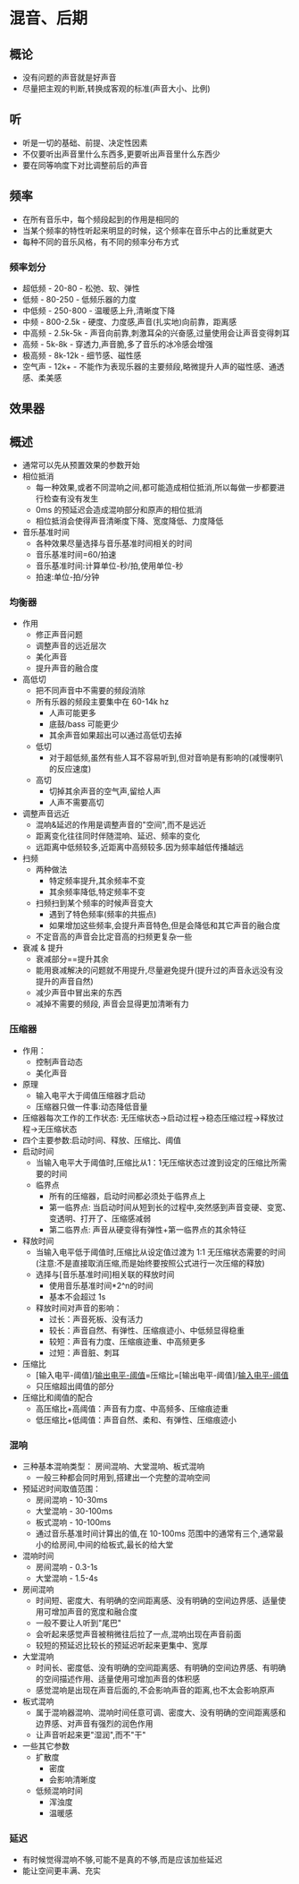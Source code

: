 # 混音、后期


## 概论
- 没有问题的声音就是好声音
- 尽量把主观的判断,转换成客观的标准(声音大小、比例)

## 听
- 听是一切的基础、前提、决定性因素
- 不仅要听出声音里什么东西多,更要听出声音里什么东西少
- 要在同等响度下对比调整前后的声音


## 频率
- 在所有音乐中，每个频段起到的作用是相同的
- 当某个频率的特性听起来明显的时候，这个频率在音乐中占的比重就更大
- 每种不同的音乐风格，有不同的频率分布方式
### 频率划分
- 超低频 - 20-80 - 松弛、软、弹性
- 低频 - 80-250 - 低频乐器的力度
- 中低频 - 250-800 - 温暖感上升,清晰度下降
- 中频 - 800-2.5k - 硬度、力度感,声音(扎实地)向前靠，距离感
- 中高频 - 2.5k-5k - 声音向前靠,刺激耳朵的兴奋感,过量使用会让声音变得刺耳
- 高频 - 5k-8k - 穿透力,声音脆,多了音乐的冰冷感会增强
- 极高频 - 8k-12k - 细节感、磁性感
- 空气声 - 12k+ - 不能作为表现乐器的主要频段,略微提升人声的磁性感、通透感、柔美感


## 效果器

## 概述
- 通常可以先从预置效果的参数开始
- 相位抵消
  - 每一种效果,或者不同混响之间,都可能造成相位抵消,所以每做一步都要进行检查有没有发生
  - 0ms 的预延迟会造成混响部分和原声的相位抵消
  - 相位抵消会使得声音清晰度下降、宽度降低、力度降低
- 音乐基准时间
  - 各种效果尽量选择与音乐基准时间相关的时间
  - 音乐基准时间=60/拍速
  - 音乐基准时间:计算单位-秒/拍,使用单位-秒
  - 拍速:单位-拍/分钟

### 均衡器
- 作用
  - 修正声音问题
  - 调整声音的远近层次
  - 美化声音
  - 提升声音的融合度
- 高低切
  - 把不同声音中不需要的频段消除
  - 所有乐器的频段主要集中在 60-14k hz
    - 人声可能更多
    - 底鼓/bass 可能更少
    - 其余声音如果超出可以通过高低切去掉
  - 低切
    - 对于超低频,虽然有些人耳不容易听到,但对音响是有影响的(减慢喇叭的反应速度)
  - 高切
    - 切掉其余声音的空气声,留给人声
    - 人声不需要高切
- 调整声音远近
  - 混响&延迟的作用是调整声音的"空间",而不是远近
  - 距离变化往往同时伴随混响、延迟、频率的变化
  - 远距离中低频较多,近距离中高频较多.因为频率越低传播越远
- 扫频
  - 两种做法
    - 特定频率提升,其余频率不变
    - 其余频率降低,特定频率不变
  - 扫频扫到某个频率的时候声音变大
    - 遇到了特色频率(频率的共振点)
    - 如果增加这些频率,会提升声音特色,但是会降低和其它声音的融合度
  - 不定音高的声音会比定音高的扫频更复杂一些
- 衰减 & 提升
  - 衰减部分==提升其余
  - 能用衰减解决的问题就不用提升,尽量避免提升(提升过的声音永远没有没提升的声音自然)
  - 减少声音中冒出来的东西
  - 减掉不需要的频段, 声音会显得更加清晰有力
### 压缩器
- 作用：
  - 控制声音动态
  - 美化声音
- 原理
  - 输入电平大于阈值压缩器才启动
  - 压缩器只做一件事:动态降低音量
- 压缩器每次工作的工作状态: 无压缩状态->启动过程->稳态压缩过程->释放过程->无压缩状态
- 四个主要参数:启动时间、释放、压缩比、阈值
- 启动时间
  - 当输入电平大于阈值时,压缩比从1：1无压缩状态过渡到设定的压缩比所需要的时间
  - 临界点
    - 所有的压缩器，启动时间都必须处于临界点上
    - 第一临界点: 当启动时间从短到长的过程中,突然感到声音变硬、变宽、变透明、打开了、压缩感减弱
    - 第二临界点: 声音从硬变得有弹性+第一临界点的其余特征
- 释放时间
  - 当输入电平低于阈值时,压缩比从设定值过渡为 1:1 无压缩状态需要的时间(注意:不是直接取消压缩,而是始终要按照公式进行一次压缩的释放)
  - 选择与[音乐基准时间]相关联的释放时间
    - 使用音乐基准时间*2^n的时间
    - 基本不会超过 1s
  - 释放时间对声音的影响：
    - 过长：声音死板、没有活力
    - 较长：声音自然、有弹性、压缩痕迹小、中低频显得稳重
    - 较短：声音有力度、压缩痕迹重、中高频更多
    - 过短：声音脏、刺耳
- 压缩比
  - [输入电平-阈值]/[输出电平-阈值](启动)=压缩比=[输出电平-阈值]/[输入电平-阈值](释放)
  - 只压缩超出阈值的部分
- 压缩比和阈值的配合
  - 高压缩比+高阈值：声音有力度、中高频多、压缩痕迹重
  - 低压缩比+低阈值：声音自然、柔和、有弹性、压缩痕迹小
### 混响
- 三种基本混响类型： 房间混响、大堂混响、板式混响
  - 一般三种都会同时用到,搭建出一个完整的混响空间
- 预延迟时间取值范围：
  - 房间混响 - 10-30ms
  - 大堂混响 - 30-100ms
  - 板式混响 - 10-100ms
  - 通过音乐基准时间计算出的值,在 10-100ms 范围中的通常有三个,通常最小的给房间,中间的给板式,最长的给大堂
- 混响时间
  - 房间混响 - 0.3-1s
  - 大堂混响 - 1.5-4s
- 房间混响
  - 时间短、密度大、有明确的空间距离感、没有明确的空间边界感、适量使用可增加声音的宽度和融合度
  - 一般不要让人听到"尾巴"
  - 会听起来感觉声音被稍微往后拉了一点,混响出现在声音前面
  - 较短的预延迟比较长的预延迟听起来更集中、宽厚
- 大堂混响
  - 时间长、密度低、没有明确的空间距离感、有明确的空间边界感、有明确的空间描述作用、适量使用可增加声音的体积感
  - 感觉混响是出现在声音后面的,不会影响声音的距离,也不太会影响原声
- 板式混响
  - 属于混响器混响、混响时间任意可调、密度大、没有明确的空间距离感和边界感、对声音有强烈的润色作用
  - 让声音听起来更"湿润",而不"干"
- 一些其它参数
  - 扩散度
    - 密度
    - 会影响清晰度
  - 低频混响时间
    - 浑浊度
    - 温暖感
### 延迟
- 有时候觉得混响不够,可能不是真的不够,而是应该加些延迟
- 能让空间更丰满、充实
